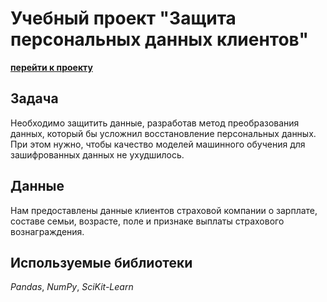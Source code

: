 # Учебный проект "Защита персональных данных клиентов"

**[перейти к проекту](insurance.ipynb)**
    
## Задача

Необходимо защитить данные, разработав метод преобразования данных, который бы усложнил восстановление персональных данных. При этом нужно, чтобы качество моделей машинного обучения для зашифрованных данных не ухудшилось. 

## Данные

Нам предоставлены данные клиентов страховой компании о зарплате, составе семьи, возрасте, поле и признаке выплаты страхового вознаграждения.

## Используемые библиотеки

*Pandas*, *NumPy*, *SciKit-Learn*